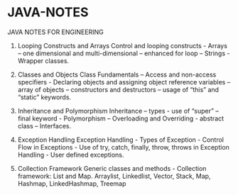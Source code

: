 # JAVA-NOTES
JAVA NOTES FOR ENGINEERING

1. Looping Constructs and Arrays 
Control and looping constructs - Arrays – one dimensional and multi-dimensional – enhanced for loop – Strings - Wrapper classes.

2. Classes and Objects 
Class Fundamentals – Access and non-access specifiers - Declaring objects and assigning object reference variables – array of objects – constructors and destructors – usage of “this” and “static” keywords.  
 
3. Inheritance and Polymorphism 
Inheritance – types - use of “super” – final keyword - Polymorphism – Overloading and Overriding - abstract class – Interfaces. 
 
4. Exception Handling 
Exception Handling - Types of Exception - Control Flow in Exceptions - Use of try, catch, 
finally, throw, throws in Exception Handling - User defined exceptions.

5. Collection Framework 
Generic classes and methods - Collection framework: List and Map.
Arraylist, Linkedlist, Vector, Stack, Map, Hashmap, LinkedHashmap, Treemap
